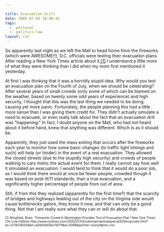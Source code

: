 ```yaml
---

title: Evacuation Drill
date: 2005-07-05 18:08:01
tags:
  -  personal
  -  politics-law
layout: rut
---
```


<p>So apparently last night as we left the Mall to head home from the fireworks (which were AWESOME!!), D.C. officials were testing their evacuation plans.  After reading a New York Times article about it,<a href="http://www.nytimes.com/2005/07/05/national/nationalspecial3/05evacuate.html?ex=1278216000&en=d26b0b92bc11d71f&ei=5088&partner=rssnyt&emc=rss">[1]</a> I understand a little more of what they were thinking than I did when my mom first mentioned it yesterday.</p>  <p>At first I was thinking that it was a horridly stupid idea. Why would you test an evacuation plan on the Fourth of July, when we should be celebrating?  After several years of small crowds (only some of which can be blamed on the weather, based on twenty some odd years of experience) and high security, I thought that this was the last thing we needed to be doing: causing yet more panic. Fortunately, the people planning this had a little more sense than I was giving them credit for.  They didn't actually simulate a <em>need</em> to evacuate, or even really talk about the fact that an evacuation drill was "happening."  In fact, I doubt anyone on the Mall, who had not heard about it before hand, knew that anything was different.  Which is as it should be.</p>  <p>Apparently, they just used the mass exiting that occurs after the fireworks each year to monitor how some basic changes (to traffic light timings and such) will help (or hinder) in the event of a real evacuation.  They allowed the closed streets (due to the stupidly high security) and crowds of people walking to cars mimic the actual event for them.  I really cannot say how well it simulated an evacuation.  I would tend to think that it would do a poor job, as I would think there would at once be fewer people, crowded though it was based on post-9/11 standards, than a true evacuation, and a significantly higher percentage of people from out of area.</p>  <p>Still, if from this they realized (apparently for the first time&#x203d;) that the scarcity of bridges and highways leading out of the city on the Virginia side would cause bottlenecks galore, they know it now, and that can only be a good thing.  Not that I am really sure what they can or will do about that.</p>  <font size="-2"> [1] Wingfield, Brian. "Fireworks Crowd in Washington Provides Test of Evacuation Plan" New York Times (On-Line Edition) http://www.nytimes.com/2005/07/05/national/nationalspecial3/05evacuate.html?ex=1278216000&en=d26b0b92bc11d71f&ei=5088&partner=rssnyt&emc=rss </font>

